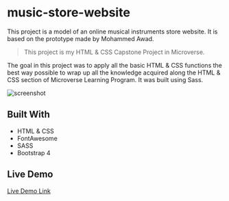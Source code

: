 # music-store-website
This project is a model of an online musical instruments store website. It is based on the prototype made by Mohammed Awad. 

> This project is my HTML & CSS Capstone Project in Microverse.

The goal in this project was to apply all the basic HTML & CSS functions the best way possible to wrap up all the knowledge acquired along the HTML & CSS section of Microverse Learning Program. It was built using Sass.

![screenshot](./images/screenshot1.png)

## Built With

- HTML & CSS
- FontAwesome
- SASS
- Bootstrap 4

## Live Demo

[Live Demo Link](https://ldelbel.github.io/music-store-website/)


